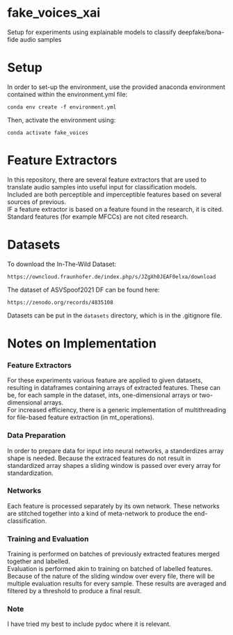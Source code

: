 # fake_voices_xai

Setup for experiments using explainable models to classify deepfake/bona-fide audio samples

# Setup

In order to set-up the environment, use the provided anaconda environment contained within the 
environment.yml file:
```
conda env create -f environment.yml
```
Then, activate the environment using:
```
conda activate fake_voices
```

# Feature Extractors

In this repository, there are several feature extractors that are used to translate audio samples into useful 
input for classification models.  
Included are both perceptible and imperceptible features based on several sources of previous.  
IF a feature extractor is based on a feature found in the research, it is cited. Standard features (for example MFCCs) are not cited
research.

# Datasets
To download the In-The-Wild Dataset:
```
https://owncloud.fraunhofer.de/index.php/s/JZgXh0JEAF0elxa/download
```

The dataset of ASVSpoof2021 DF can be found here:
```
https://zenodo.org/records/4835108
```
Datasets can be put in the `datasets` directory, which is in the .gitignore file.

# Notes on Implementation

### Feature Extractors
For these experiments various feature are applied to given datasets, resulting in dataframes containing arrays of extracted features. These can be, for each sample in the dataset, ints, one-dimensional arrays or two-dimensional arrays.  
For increased efficiency, there is a generic implementation of multithreading for file-based feature extraction (in mt_operations).

### Data Preparation
In order to prepare data for input into neural networks, a standerdizes array shape is needed. Because the extraced features do not result in standardized array shapes a sliding window is passed over every array for standardization.  

### Networks
Each feature is processed separately by its own network. These networks are stitched together into a kind of meta-network to produce the end-classification.

### Training and Evaluation
Training is performed on batches of previously extracted features merged together and labelled.  
Evaluation is performed akin to training on batched of labelled features. Because of the nature of the sliding window over every file, there will be multiple evaluation results for every sample. These results are averaged and filtered by a threshold to produce a final result.

### Note
I have tried my best to include pydoc where it is relevant.
